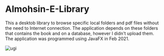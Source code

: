 # Almohsin-E-Library
This a desktob library to browse specific local folders and pdf files without the need to Internet connection. The application depends on these folders that contains the book and on a database, however I didn't upload them. The application was programmed using JavaFX in Feb 2021.

![ugi](https://user-images.githubusercontent.com/64940728/113365117-f1a07b00-935d-11eb-814e-219ca259aa6a.jpg)
